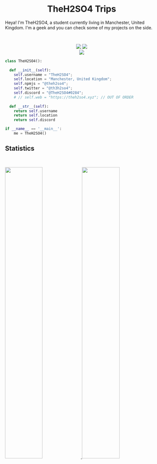 <h1 align="center">
  <b>TheH2SO4 Trips</b>
</h1>

Heya! I'm TheH2SO4, a student currently living in Manchester, United Kingdom. I'm a geek and you can check some of my projects on the side.

<br>

<p>
<div align="center">
  <img src="https://img.shields.io/badge/-JS-f0db4f?style=for-the-badge&logo=javascript&logoColor=f0db4f&labelColor=282828">
  <img src="https://img.shields.io/badge/-PY-f0db4f?style=for-the-badge&logo=python&logoColor=4b8bbe&labelColor=282828">
</div>
<div align="center">
  <img src="https://discord.c99.nl/widget/theme-2/440911743900712985.png">
</div>
</p>

```python
class TheH2SO4():
    
  def __init__(self):
    self.username = "TheH2SO4";
    self.location = "Manchester, United Kingdom";
    self.npmjs = "@theh2so4";
    self.twitter = "@th3h2so4";
    self.discord = "@TheH2SO4#0284";
    # // self.web = "https://theh2so4.xyz"; // OUT OF ORDER
  
  def __str__(self):
    return self.username
    return self.location
    return self.discord

if __name__ == '__main__':
    me = TheH2SO4()
```

## Statistics

<br/>
<p align="left">
  <a href="https://theh2so4.xyz">
  <img width="49.5%" src="https://github-readme-stats.vercel.app/api?username=theh2so4&show_icons=true&theme=gruvbox&hide_border=true" />
    <img width="49.5%" src="https://github-readme-streak-stats.herokuapp.com/?user=theh2so4&theme=gruvbox&hide_border=true" />
  </a>
</p>
<br>